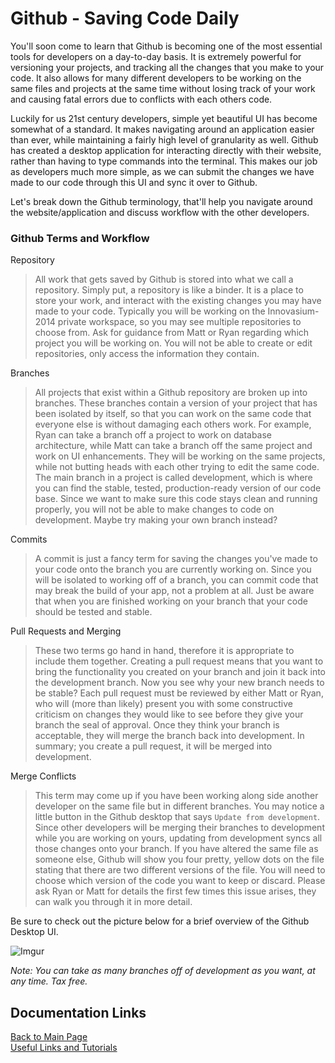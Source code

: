 # Github - Saving Code Daily

You'll soon come to learn that Github is becoming one of the most essential tools for developers on a day-to-day basis. It is extremely powerful for versioning your projects, and tracking all the changes that you make to your code. It also allows for many different developers to be working on the same files and projects at the same time without losing track of your work and causing fatal errors due to conflicts with each others code.

Luckily for us 21st century developers, simple yet beautiful UI has become somewhat of a standard. It makes navigating around an application easier than ever, while maintaining a fairly high level of granularity as well. Github has created a desktop application for interacting directly with their website, rather than having to type commands into the terminal. This makes our job as developers much more simple, as we can submit the changes we have made to our code through this UI and sync it over to Github. 

Let's break down the Github terminology, that'll help you navigate around the website/application and discuss workflow with the other developers.

### Github Terms and Workflow

Repository

> All work that gets saved by Github is stored into what we call a repository. Simply put, a repository is like a binder. It is a place to store your work, and interact with the existing changes you may have made to your code. Typically you will be working on the Innovasium-2014 private workspace, so you may see multiple repositories to choose from. Ask for guidance from Matt or Ryan regarding which project you will be working on. You will not be able to create or edit repositories, only access the information they contain.

Branches

> All projects that exist within a Github repository are broken up into branches. These branches contain a version of your project that has been isolated by itself, so that you can work on the same code that everyone else is without damaging each others work. For example, Ryan can take a branch off a project to work on database architecture, while Matt can take a branch off the same project and work on UI enhancements. They will be working on the same projects, while not butting heads with each other trying to edit the same code. The main branch in a project is called development, which is where you can find the stable, tested, production-ready version of our code base. Since we want to make sure this code stays clean and running properly, you will not be able to make changes to code on development. Maybe try making your own branch instead?

Commits

> A commit is just a fancy term for saving the changes you've made to your code onto the branch you are currently working on. Since you will be isolated to working off of a branch, you can commit code that may break the build of your app, not a problem at all. Just be aware that when you are finished working on your branch that your code should be tested and stable.

Pull Requests and Merging

> These two terms go hand in hand, therefore it is appropriate to include them together. Creating a pull request means that you want to bring the functionality you created on your branch and join it back into the development branch. Now you see why your new branch needs to be stable? Each pull request must be reviewed by either Matt or Ryan, who will (more than likely) present you with some constructive criticism on changes they would like to see before they give your branch the seal of approval. Once they think your branch is acceptable, they will merge the branch back into development. In summary; you create a pull request, it will be merged into development.

Merge Conflicts

> This term may come up if you have been working along side another developer on the same file but in different branches. You may notice a little button in the Github desktop that says `Update from development`. Since other developers will be merging their branches to development while you are working on yours, updating from development syncs all those changes onto your branch. If you have altered the same file as someone else, Github will show you four pretty, yellow dots on the file stating that there are two different versions of the file. You will need to choose which version of the code you want to keep or discard. Please ask Ryan or Matt for details the first few times this issue arises, they can walk you through it in more detail.

Be sure to check out the picture below for a brief overview of the Github Desktop UI.

![Imgur](http://i.imgur.com/TokQDnt.png)

*Note: You can take as many branches off of development as you want, at any time. Tax free.*

## Documentation Links

[Back to Main Page](../README.md)  
[Useful Links and Tutorials](tutorials.md)  
